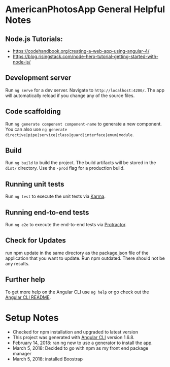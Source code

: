 # AmericanPhotosApp General Helpful Notes

## Node.js Tutorials:
* https://codehandbook.org/creating-a-web-app-using-angular-4/
* https://blog.risingstack.com/node-hero-tutorial-getting-started-with-node-js/

## Development server
Run `ng serve` for a dev server. Navigate to `http://localhost:4200/`. The app will automatically reload if you change any of the source files.

## Code scaffolding
Run `ng generate component component-name` to generate a new component. You can also use `ng generate directive|pipe|service|class|guard|interface|enum|module`.

## Build
Run `ng build` to build the project. The build artifacts will be stored in the `dist/` directory. Use the `-prod` flag for a production build.

## Running unit tests
Run `ng test` to execute the unit tests via [Karma](https://karma-runner.github.io).

## Running end-to-end tests
Run `ng e2e` to execute the end-to-end tests via [Protractor](http://www.protractortest.org/).

## Check for Updates
run npm update in the same directory as the package.json file of the application that you want to update.
Run npm outdated. There should not be any results.

## Further help
To get more help on the Angular CLI use `ng help` or go check out the [Angular CLI README](https://github.com/angular/angular-cli/blob/master/README.md).


# Setup Notes
* Checked for npm installation and upgraded to latest version
* This project was generated with [Angular CLI](https://github.com/angular/angular-cli) version 1.6.8.
* February 14, 2018: ran ng new <app> to use a generator to install the app.
* March 5, 2018: Decided to go with npm as my front end package manager
* March 5, 2018: installed Boostrap


